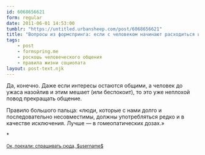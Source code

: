 ```yaml
---
id: 6068656621
form: regular
date: 2011-06-01 14:53:00
tumblr: "https://untitled.urbansheep.com/post/6068656621"
title: "Вопросы из формспринга: если с человеком начинают расходиться интересы, а он до ужаса назойлив, стоит ли прекратить общение?"
tags:
    - post
    - formspring.me
    - роскошь человеческого общения
    - правила жизни социопата
layout: post-text.njk
---
```


<p class="formspringmeAnswer">Да, конечно. Даже если интересы остаются общими, а человек до ужаса назойлив и этим мешает (или беспокоит), то это уже неплохой повод прекращать общение.</p>

<p>Правило большого пальца: «люди, которые с нами долго и последовательно несовместимы, должны употребляться редко и в качестве исключения. Лучше — в гомеопатических дозах.»</p>

<p>*</p>

<p class="formspringmeFooter">
    <small><a href="http://www.formspring.me/urbansheep?utm_medium=social&amp;utm_source=tumblr&amp;utm_campaign=shareanswer">Ок, поехали: спрашивать сюда, $username$</a></small>
</p>


